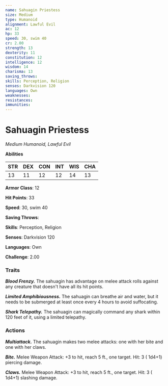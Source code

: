 ```yaml
---
name: Sahuagin Priestess
size: Medium
type: Humanoid
alignment: Lawful Evil
ac: 12
hp: 33
speed: 30, swim 40
cr: 2.00
strength: 13
dexterity: 11
constitution: 12
intelligence: 12
wisdom: 14
charisma: 13
saving_throws: 
skills: Perception, Religion
senses: Darkvision 120
languages: Own
weaknesses:
resistances:
immunities:
---
```


# Sahuagin Priestess

*Medium Humanoid, Lawful Evil*

**Abilities**

| STR | DEX | CON | INT | WIS | CHA |
| --- | --- | --- | --- | --- | --- |
| 13 | 11 | 12 | 12 | 14 | 13 |

**Armor Class**: 12

**Hit Points**: 33

**Speed**: 30, swim 40

**Saving Throws**: 

**Skills**: Perception, Religion

**Senses**: Darkvision 120

**Languages**: Own

**Challenge**: 2.00


### Traits
***Blood Frenzy.*** The sahuagin has advantage on melee attack rolls against any creature that doesn't have all its hit points.

***Limited Amphibiousness.*** The sahuagin can breathe air and water, but it needs to be submerged at least once every 4 hours to avoid suffocating.

***Shark Telepathy.*** The sahuagin can magically command any shark within 120 feet of it, using a limited telepathy.


### Actions
***Multiattack.*** The sahuagin makes two melee attacks: one with her bite and one with her claws.

***Bite.*** Melee Weapon Attack:  +3 to hit, reach 5 ft., one target. Hit: 3 ( 1d4+1) piercing damage.

***Claws.*** Melee Weapon Attack:  +3 to hit, reach 5 ft., one target. Hit: 3 ( 1d4+1) slashing damage.

